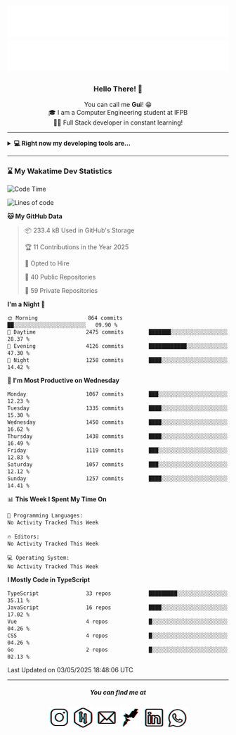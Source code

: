 <h1 align="center">
  <img src="esdrasglitched-4light.svg#gh-light-mode-only" alt="Guilherme Esdras" />
  <img src="esdrasglitched-4dark.svg#gh-dark-mode-only" alt="Guilherme Esdras" />
</h1>

<h3 align='center'> Hello There! 👋 </h3>

<p align="center">
  You can call me <strong>Gui</strong>! 😁 <br/>
  🎓 I am a Computer Engineering student at IFPB <br/>
  👨‍💻 Full Stack developer in constant learning!
</p>

---

<details closed>
  <summary><strong>💻 Right now my developing tools are...</strong></summary>
    <br/>
    <img alt="JavaScript" src="https://img.shields.io/badge/javascript-%23323330.svg?style=for-the-badge&logo=javascript&logoColor=%23F7DF1E"/>
    <img alt="TypeScript" src="https://img.shields.io/badge/typescript-%23007ACC.svg?style=for-the-badge&logo=typescript&logoColor=white"/>
    <img alt="Java" src="https://img.shields.io/badge/java-%23ED8B00.svg?style=for-the-badge&logo=java&logoColor=white"/>
    <br/>
    <img alt="HTML5" src="https://img.shields.io/badge/html5-%23E34F26.svg?style=for-the-badge&logo=html5&logoColor=white"/>
    <img alt="CSS3" src="https://img.shields.io/badge/css3-%231572B6.svg?style=for-the-badge&logo=css3&logoColor=white"/>
    <br/>
    <img alt="React" src="https://img.shields.io/badge/react-%2320232a.svg?style=for-the-badge&logo=react&logoColor=%2361DAFB"/>
    <img alt="Redux" src="https://img.shields.io/badge/redux-%23593d88.svg?style=for-the-badge&logo=redux&logoColor=white"/>
    <br/>
    <img alt="Bootstrap" src="https://img.shields.io/badge/bootstrap-%23563D7C.svg?style=for-the-badge&logo=bootstrap&logoColor=white"/>
    <img alt="SASS" src="https://img.shields.io/badge/SASS-hotpink.svg?style=for-the-badge&logo=SASS&logoColor=white"/>
    <img alt="Webpack" src="https://img.shields.io/badge/webpack-%238DD6F9.svg?style=for-the-badge&logo=webpack&logoColor=black" />
    <br/>
    <img alt="Spring" src="https://img.shields.io/badge/spring-%236DB33F.svg?style=for-the-badge&logo=spring&logoColor=white"/>
    <br/>
    <img alt="Oracle" src ="https://img.shields.io/badge/oracle-%23F00000.svg?style=for-the-badge&logo=oracle&logoColor=white" />
    <img alt="MySQL" src="https://img.shields.io/badge/mysql-%2300f.svg?style=for-the-badge&logo=mysql&logoColor=white"/>
    <br/>
    <img alt="Figma" src="https://img.shields.io/badge/figma-%23F24E1E.svg?style=for-the-badge&logo=figma&logoColor=white"/>
    <img alt="Adobe Photoshop" src="https://img.shields.io/badge/adobephotoshop-%2331A8FF.svg?style=for-the-badge&logo=adobephotoshop&logoColor=white"/>
    <img alt="Adobe Illustrator" src="https://img.shields.io/badge/adobeillustrator-%23FF9A00.svg?style=for-the-badge&logo=adobeillustrator&logoColor=white"/>
    <br/>
    <img alt="Visual Studio Code" src="https://img.shields.io/badge/VisualStudioCode-0078d7.svg?style=for-the-badge&logo=visual-studio-code&logoColor=white"/>
    <img alt="IntelliJ IDEA" src="https://img.shields.io/badge/IntelliJIDEA-000000.svg?style=for-the-badge&logo=intellij-idea&logoColor=white"/>
    <img alt="Eclipse" src="https://img.shields.io/badge/Eclipse-2C2255?style=for-the-badge&logo=eclipse&logoColor=white"/>
    <br/>
    <img alt="Docker" src="https://img.shields.io/badge/docker-%230db7ed.svg?style=for-the-badge&logo=docker&logoColor=white"/>
    <img alt="Postman" src="https://img.shields.io/badge/Postman-FF6C37?style=for-the-badge&logo=postman&logoColor=red" />
</details>

---

<!-- <details closed>
  <summary><strong>⌛ Wakatime Stats</strong></summary>
    <br/>
    <img alt="Gui Esdras's Wakatime Stats this Week" src="https://github-readme-stats.vercel.app/api/wakatime?username=guilhermeesdras" />
</details> -->

### ⌛ My Wakatime Dev Statistics

<!--START_SECTION:waka-->
![Code Time](http://img.shields.io/badge/Code%20Time-2%2C484%20hrs%2053%20mins-blue)

![Lines of code](https://img.shields.io/badge/From%20Hello%20World%20I%27ve%20Written-10.2%20million%20lines%20of%20code-blue)

**🐱 My GitHub Data** 

> 📦 233.4 kB Used in GitHub's Storage 
 > 
> 🏆 11 Contributions in the Year 2025
 > 
> 💼 Opted to Hire
 > 
> 📜 40 Public Repositories 
 > 
> 🔑 59 Private Repositories 
 > 
**I'm a Night 🦉** 

```text
🌞 Morning                864 commits         ██░░░░░░░░░░░░░░░░░░░░░░░   09.90 % 
🌆 Daytime                2475 commits        ███████░░░░░░░░░░░░░░░░░░   28.37 % 
🌃 Evening                4126 commits        ████████████░░░░░░░░░░░░░   47.30 % 
🌙 Night                  1258 commits        ████░░░░░░░░░░░░░░░░░░░░░   14.42 % 
```
📅 **I'm Most Productive on Wednesday** 

```text
Monday                   1067 commits        ███░░░░░░░░░░░░░░░░░░░░░░   12.23 % 
Tuesday                  1335 commits        ████░░░░░░░░░░░░░░░░░░░░░   15.30 % 
Wednesday                1450 commits        ████░░░░░░░░░░░░░░░░░░░░░   16.62 % 
Thursday                 1438 commits        ████░░░░░░░░░░░░░░░░░░░░░   16.49 % 
Friday                   1119 commits        ███░░░░░░░░░░░░░░░░░░░░░░   12.83 % 
Saturday                 1057 commits        ███░░░░░░░░░░░░░░░░░░░░░░   12.12 % 
Sunday                   1257 commits        ████░░░░░░░░░░░░░░░░░░░░░   14.41 % 
```


📊 **This Week I Spent My Time On** 

```text
💬 Programming Languages: 
No Activity Tracked This Week

🔥 Editors: 
No Activity Tracked This Week

💻 Operating System: 
No Activity Tracked This Week
```

**I Mostly Code in TypeScript** 

```text
TypeScript               33 repos            █████████░░░░░░░░░░░░░░░░   35.11 % 
JavaScript               16 repos            ████░░░░░░░░░░░░░░░░░░░░░   17.02 % 
Vue                      4 repos             █░░░░░░░░░░░░░░░░░░░░░░░░   04.26 % 
CSS                      4 repos             █░░░░░░░░░░░░░░░░░░░░░░░░   04.26 % 
Go                       2 repos             █░░░░░░░░░░░░░░░░░░░░░░░░   02.13 % 
```




 Last Updated on 03/05/2025 18:48:06 UTC
<!--END_SECTION:waka-->

---

<h5 align="center">You can find me at</h5>

<p align="center">
  <a href="http://instagram.com/guilherme_esdras"><img src="icons/ig-g.png"></a>
  <a href="https://www.hackerrank.com/guilherme_esdras"><img src="icons/hr-g.png"></a>
  <a href="mailto:guilherme.esdras@outlook.com"><img src="icons/em-g.png"></a>
  <a href="https://app.rocketseat.com.br/me/guilherme-esdras"><img src="icons/rs-g.png"></a>
  <a href="https://www.linkedin.com/in/guilherme-esdras/"><img src="icons/in-g.png"></a>
  <a href="https://api.whatsapp.com/send?phone=5583987425691&text=Ol%C3%A1!%20Vim%20do%20seu%20perfil%20no%20GitHub.%20%3A)"><img src="icons/wp-g.png" width="48"></a>
</p>
